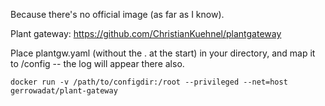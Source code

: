Because there's no official image (as far as I know).

Plant gateway: https://github.com/ChristianKuehnel/plantgateway

Place plantgw.yaml (without the . at the start) in your directory, and map it to /config -- the log will appear there also.

```docker run -v /path/to/configdir:/root --privileged --net=host gerrowadat/plant-gateway```
